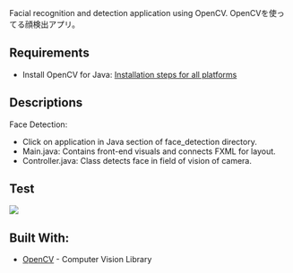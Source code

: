 Facial recognition and detection application using OpenCV. OpenCVを使ってる顔検出アプリ。


**Requirements**
------------------
- Install OpenCV for Java: [Installation steps for all platforms](https://github.com/opencv-java/opencv-java-tutorials/blob/master/docs/source/01-installing-opencv-for-java.rst)

**Descriptions**
---------------------------

Face Detection:
- Click on application in Java section of face_detection directory.
- Main.java: Contains front-end visuals and connects FXML for layout.
- Controller.java: Class detects face in field of vision of camera.


**Test**
--------------

<img src="https://github.com/oasysokubo/face_detection/blob/master/trump_gif.gif">

**Built With:**
---------------
- [OpenCV](https://opencv.org) - Computer Vision Library
